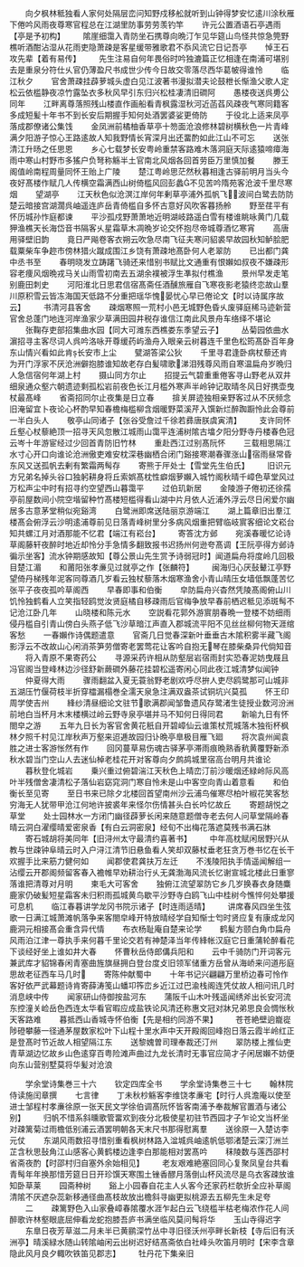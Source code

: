 <!-- { "loadSidebar": true } -->
　　向夕枫林秪独看人家何处隔层峦问知野戍移舩就听到山钟得梦安忆逺川涂秋雁下倦吟风雨夜尊寒官程总在江湖里防事劳劳羡钓竿
　　许元公置酒语石亭遇雨【亭是予初构】
　　隂崖细霭入青防坐石携尊向晩汀乍见华筵山鸟怪共惊急筦野樵听酒酣沾湿从花雨吏隐萧疎是客星缓带雅歌君不忝风流它日记吾亭
　　悼王石攻先辈【着有易传】
　　先生注易自何年畏俗时吟独漉篇正忆相逢在南浦可堪别去是重泉分符仕乆官仍薄盈尺书成世少传今日故交零落尽西华葛帔得谁怜
　　临江秋夕
　　官舍萧疎挂薜萝城头虚白见江波著书漫拟潜夫论鼓枻长惭渔父歌人定松云依槛静夜凉竹露坠衣多秋风早引东归兴松桂凄清旧磵阿
　　愚楼夜送呉旉公同年
　　江畔离尊落照残山楼直作画船看青枫露湿秋河近菡萏风疎夜气寒同籍客多成短髪十年书不到长安后期握手知何处酒罢婆娑更倚防
　　于役北上适来凤亭落成郡僚诸公集饯
　　金凤洲前橘柚香草亭十笏面沧浪修林碧树横秋色一片青峰满夕阳游子惊心王路逺故人知我野情长宵深月出还畱酌如此江山不可忘
　　送张清江升旸之任思恩
　　乡心七载梦长安粤岭重禁客路难木落洞庭天际逺猿啼瘴海雨中寒山村野市多猺户负弩称觞半土官南北风烟各回首劳臣万里慎加餐
　　滕王阁值岭南程周量同怀王贻上广陵
　　楚江粤岭思茫然秋暮相逢古驿前明月当头今夜好髙楼作赋几人传横空霜满西山树倚槛风回彭蠡不见苦吟隋苑客沧波千里尽寒烟
　　望湖亭
　　江天秋色似沧溟江岸何年剰草亭浦外孤帆飞波间白鹭去防防楚云暗接宫湖濶呉岫遥连庐岳青倚槛自多怀古意好风吹客暮扬舲
　　野至荏平有怀历城孙怍庭都谏
　　平沙孤戍野萧萧地近明湖岐路遥白雪有楼谁眺咏黄门几载狎渔樵天长海岱音书隔客乆星霜草木凋晩岁论交怀抱尽帝城尊酒忆寒宵
　　高唐用驿壁旧韵
　　竟日严飚卷客衣朔云吹急尽南飞征夫寒问貂裘早故园秋知鲈脍肥载粟柴车争趂市傍林猎火蹴成围江乡饶有萧疎地髙卧何人老翠防
　　已出都门龚中丞书至
　　春明晓发立踌躇飞骑还来惜别书赋比文通重有恨嬾如叔夜不嫌疎形容老痩风烟晩戎马关山雨雪初南去五湖余襆被浮生凖拟付樵渔
　　景州早发走笔别鹿田刺史
　　河阳淮北日思君信宿髙斋任酒醺旅雁自飞寒夜影老猿终恋故山羣川原积雪云皆冻海国天低路不分重把瑶华愧晏忧心早已倦论文【时以诗属序故云】
　　书清河县客舍
　　疎烟寒照一荒村小邑无城野色昏乆废驿庭稀马迹新营官舍总蓬门地连河岸渔家少草满田园井税存谁信江南此风景舟车络绎不堪论
　　张鞠存吏部招集曲水园【同大可潍东西樵娄东季望云子】
　　丛菊园依曲水濵招寻主客尽词人呉吟洛咏开尊缓药屿渔舟入眼亲云树暮连千里色松筠髙卧百年身东山情兴看如此肯长安市上尘
　　甓湖答梁公狄
　　千里寻君逢卧病杖藜还肯为开门浮家不厌沧洲僻抱膝谁知故老存白髪啸歌涕泪残尊风雨自寒温扁舟岁晩归人急信宿何年湖上村
　　摄山同方尔止
　　招提云气碧重重倦客寻山野老从双井细泉通众壑六朝遗迹剩孤松岩前夜色长江月槛外寒声半岭钟记取晴冬风日好携壶曳杖最髙峰
　　省斋招同尔止夜集是日立春
　　揜关屏迹独相亲野客过从不厌频念旧淹留宜卜夜论心杯酌早知春檐梅槛柳含烟暖野菜溪芹入馔新烂醉踟蹰怜此会尊前一半白头人
　　敬亭山同诸子【张谷受詹过千徐若彞唐朕虞寅清】
　　支许同怀丘壑心杖藜絶顶一招寻天风忽散江城雨山霭平连浦树隂古墖夕阳分野寺丹楼春色冠云岑十年游宦经过少回首青防旧竹林
　　重赴西江过别髙阮怀
　　三载相思隔江水寸心开口向谁论沧洲傲吏难安枕深巷幽栖合闭门谿接寒潮春骤涨山宿雨昼常昏东风又送孤帆去剰有繁霜两髩存
　　寄熊于厈处士【雪堂先生伯氏】
　　旧识元方兄弟名掉头谷口独躬耕身将丘索娯髙枕性癖烟萝嬾入城竹阁秋晴千嶂色草堂风过万松声尘中时有招寻约空望西山暮霭平
　　过伯玑新居
　　金陵游子倦初还徐孺亭前屋数间小院空堦留种竹髙楼短槛得看山湖中片月依人近浦外浮云尽日闲爱尔幽居多古意茅堂稍似宛谿湾
　　白鹭洲即席送陆丽京游端江
　　湖上篇章旧出羣江楼髙会俯浮云沙明逺浦尊前见日落青峰树里分多病风烟重把臂临岐賔客细论文崧台知共螺江月对酒那能不忆君【端江有崧台】
　　寄答沈方邺
　　宛溪春暖忆论诗草阁藤轩夜醉时地近却怜分手急情多翻致报书迟扬州何逊夸髙调【王阮亭得方邺诗徧示坐客】流水钟期感故知【尊公景山先生赏予诗弱冠时】闻道扁舟将度岭几回极目楚江湄
　　和莆阳张孝亷见过就亭之作【张麟符】
　　闽海归心厌鼔鼙江亭野望倚丹梯残年泥客同尊酒几岁看云独杖藜落木烟寒渔舍小青山晴压女墙低飘蓬苦忆张平子夜夜孤吟草阁西
　　早春即事和伯衡
　　皁防扁舟兴杳然凭陵髙阁俯山川饥怜独鹤看人立笑指轻鸥觉汝贤庭橘自移疎雨后官梅争放早春前栖迟秪见添斑髩不记沧江卧几年
　　山晓楼和陈元水
　　空説看花郭外游賔朋春晩一登楼不妨细雨侵丹槛自引青山傍白头燕子低飞沙草暗江声直入郡城流平阳不见丝丝柳何物天涯绾客愁
　　一春嬾作诗偶题遣意
　　官斋几日觉春深新叶垂垂古木隂积雾半藏飞阁影浮云不改故山心闲消茶笋劳僧寄老罢莺花让客吟自抱无琴在膝柴桑异代倘知音
　　将入青原不果寄药公
　　寻源采药许相从防壑层岩宿雨封实恐春泥妨曳屐且冯官阁当登峰林边沙径舒新蕨磵外藤花挂碧松遥寄闲心同此夜江城清梦似闻钟
　　仲夏得大雨
　　骤雨翻盆入夏无蓑翁野老剧欢呼尽拚人吏尽鸥鹭那可山城非五湖压竹偃荷枝半折穿櫺漏榻巻全濡天泉急注满双盎茶试铜坑兴莫孤
　　怀王印周学使吉州
　　綘纱清昼细论文驻节歌满郡闻邹鲁遗风存鹭渚生徒授业数河汾洲前地白当杯月木末楼横过岭云野寺泉亭堪并马不知何日得同君
　　新喻九日有怀閤皁之游
　　五年九日长为客官舍黄花秖自开碧嶂仙云谁策杖荒城落木独衔杯枫林夕照千村见江岸秋声万壑来迢逓故园归讣晩亭臯极目雁飞廻
　　将次袁州闻袁胜之进士客游怅然有作
　　回冈蔓草易伤魂古驿茅亭滞雨痕晩熟香秔黄覆野新添秋水碧当门空山人去迷仙棹老桂花开对客尊向夕鹧鸪城里宿高台明月共谁论
　　暮秋登化城岩
　　乗兴重过俯碧湍江天秋色上晴峦汀前沙暖烟还緑岭际风高叶半残僧舍凄清松子落仙岩窈窕洞门寒自怜未是山中客空向青山着意看
　　和伯衡长至见寄
　　至日书来已除夕北楼回首望南州沙云浦鸟催寒尽柏叶椒花笑客愁穷海无人犹带甲沧江何地许披裘年来怪尔伤情甚头白长吟忆故丘
　　寄题胡悦之草堂
　　处士园林水一方闭门幽径薜萝长闲来随意题僧寺老去何人问草堂隔岭春晴云洞白濯缨晴爱密泉香【有白云洞密泉】经旬不出梅花落遮莫残书满石牀
　　寄石城胡将美同年【旧浔州太守最清约喜著书】
　　中年高枕赋闲居野兴从教与世疎钟阜晴云时入户浔江清节旧悬鱼看人笑却双藤杖垂老狂贪万巻书忆在长干欢握手比来筋力健何如
　　闻郡使君龚扶万左迁
　　不浅陵阳执手情遥闻解组一沾缨云开郡阁频留客春入襜帷早劝耕治行乆无龚渤海风流长忆谢宣城北楼此日重寥落谁把清尊对月明
　　柬毛大可客舍
　　独俯江流望翠防它乡几岁换春衣身随麋鹿家仍破髪短星霜客未归积雨孤城黄鸟歇平沙野寺白鸥飞山中桂树今憔悴何处攀援可息机
　　临江春暮讲学龙冈书院示诸子【时连雨适晴】
　　讲席春风四坐生弦歌一日满江城萧滩帆落争来客閤皁峰开特放晴经学自知惭士匄时贤应复有康成龙冈鹿洞元相接髙会重含异代情
　　布衣杨耻庵自楚来论学
　　鹤髪方颐白角巾扁舟风雨泊江津一尊执手来何暮千里论交若有神楚泽当年传綘帐汉庭它日重蒲轮醉看花下谈经好坐上谁如井大春
　　怀曹秋岳侍郎傋兵阳和
　　云中千骑防门开词客元兼武库才貂锦春闲青塞曲旌旗昼拥白登台度攴旧领军储重方岳曾从海峤来问道彤庭思故老征西车马几时
　　寄陈仲献蜀中
　　十年书记兴翩翩万里桥边春可怜作客好依严武幕题诗肯寄薛涛笺山蟠卭筰峦乡近江过巴渝栈阁连凭仗故人相问讯几时消息峡中传
　　闻家研山侍御按盐河东
　　蒲阪千山木叶残遥闻绣斧出长安河流东控潼关崄岳色西连太华看官暇应成盐铁论风清还称惠文冠对牀兄弟思良会惆怅秋天客路难
　　暮抵西山香城寺怀伯衡【先是相约同游不果】
　　苍苍絶壁逈巃嵸陟磴攀藤一径通茅屋数家松叶下山程十里水声中天开殿阁回峰抱日落云霞半岭红正是登髙时节近故人相望隔江东
　　送黎媿曽司理奉裁还汀州
　　翠防楼上推仙吏青草湖边忆故乡山色逺穿百粤险滩声曲过九龙长清时无事官应简才子闲居嬾不妨便向东山营别墅莫将华髪对沧浪




　　学余堂诗集巻三十六
　　钦定四库全书
　　学余堂诗集巻三十七
　　翰林院侍读施闰章撰
　　七言律
　　丁未秋杪觞客李维饶孝亷宅【时行人呉澹庵以使至进士邹程村孝亷徐原一张天民文学徐伯调髙阮怀皆客南浦予奉裁解官置酒与诸公别】
　　归帆不惜系斜曛歌管畱欢到夜分北极使星初驻节西园才子乍论文当杯坐对疎篱菊过雨檐低别浦云酒罢明朝各天末尺书那得慰离羣
　　送徐原一入楚访李元仗
　　东湖风雨数招寻惜别重看枫树林路入湓城呉岫逺帆低鄂渚楚云深汀洲兰芷含秋思鼔角江山感客心黄鹤楼边逢李白那能相对罢髙吟
　　秣陵数与莲西邵村省斋夜酌【时邵村归自塞外余始相见】
　　老友艰难絶塞回同心复聚凤皇台共看青髩年年换那惜芳筵日日开珍馔天寒围土锉香醪月落倒山杯风流尽是乌衣客疎放谁知卧草莱
　　园斋种树
　　谿上小园春自花主人乆客今还家药栏欹折全应补草阁清隂不厌遮杂蕊新移通径曲髙枝故放出檐斜寻幽更拟桃源去五柳先生未足夸
　　二
　　疎篱野色入山家叠嶂春隂覆水涯乍起白云飞绕槛半枯老梅浓作花人间醉歌许林壑眼底屈伸看龙蛇抱膝吾庐书满坐临风莫问髩将华
　　玉山寺得迟字
　　东臯日夜芳草滋二月未半已黄鹂深竹丛中寻旧径沃州亭畔长新枝【寺后旧有沃洲亭】晴溪緑水随山转隂岫闲云出树迟好结髙斋依白社峰头吹笛月明时【宋李含章隐此风月良夕輙吹铁笛见郡志】
　　牡丹花下集亲旧
